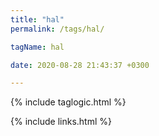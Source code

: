 ```yaml
---
title: "hal"
permalink: /tags/hal/

tagName: hal

date: 2020-08-28 21:43:37 +0300

---
```


{% include taglogic.html %}

{% include links.html %}
